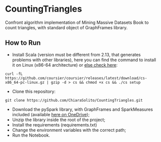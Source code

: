 # CountingTriangles

Confront algorithm implementation of Mining Massive Datasets Book to count triangles, with standard object of GraphFrames library.

## How to Run

- Install Scala (version must be different from 2.13, that generates problems with other
libraries), here you can find the command to install it on Linux (x86-64 architecture) or [else check here](https://www.scala-lang.org/download/):

```(bash)
curl -fL https://github.com/coursier/coursier/releases/latest/download/cs-x86_64-pc-linux.gz | gzip -d > cs && chmod +x cs && ./cs setup
```


- Clone this repository:

```(bash)
git clone https://github.com/ChiaraSolito/CountingTriangles.git
```

- Download the pySpark library, with GraphFrames and SparkMeasures included (available [here on OneDrive](https://univr-my.sharepoint.com/:u:/g/personal/chiara_solito_studenti_univr_it/EdpZzBAhJsRJqaWQVC3sILoB1o_CA95KGCMpMGGmDUxioA?e=lLEcg6));
- Unzip the library inside the root of the project;
- Install the requirements (requirements.txt)
- Change the environment variables with the correct path;
- Run the Notebook.
